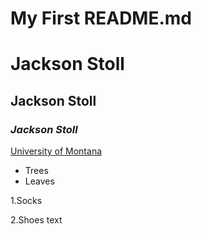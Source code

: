 # My First README.md
# Jackson Stoll

## **Jackson Stoll**
### *Jackson Stoll*
[University of Montana](http://www.umt.edu/)

- Trees
- Leaves

1.Socks

2.Shoes
text
